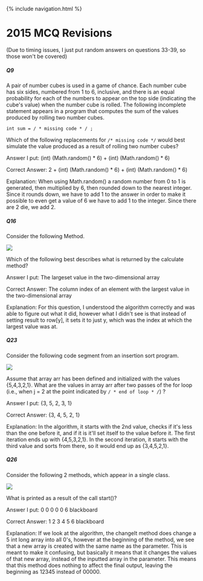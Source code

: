 {% include navigation.html %}

# 2015 MCQ Revisions
(Due to timing issues, I just put random answers on questions 33-39, so those won't be covered)

##### Q9
A pair of number cubes is used in a game of chance. Each number cube has six sides, numbered from 1 to 6, inclusive, and there is an equal probability for each of the numbers to appear on the top side (indicating the cube's value) when the number cube is rolled. The following incomplete statement appears in a program that computes the sum of the values produced by rolling two number cubes.

`int sum = / * missing code * / ;`

Which of the following replacements for `/* missing code */` would best simulate the value produced as a result of rolling two number cubes?

Answer I put: (int) (Math.random() * 6) + (int) (Math.random() * 6)

Correct Answer: 2 + (int) (Math.random() * 6) + (int) (Math.random() * 6)

Explanation: When using Math.random() a random number from 0 to 1 is generated, then multiplied by 6, then rounded down to the nearest integer. Since it rounds down, we have to add 1 to the answer in order to make it possible to even get a value of 6 we have to add 1 to the integer. Since there are 2 die, we add 2.


##### Q16
Consider the following Method.

![](https://assets.learnosity.com/organisations/537/media.academicmerit.com/1c66114d1c62420b323b901f83f53e11/original.jpg)

Which of the following best describes what is returned by the calculate method?

Answer I put: The largeset value in the two-dimensional array

Correct Answer: The column index of an element with the largest value in the two-dimensional array

Explanation: For this question, I understood the algorithm correctly and was able to figure out what it did, however what I didn't see is that instead of setting result to row[y], it sets it to just y, which was the index at which the largest value was at.


##### Q23
Consider the following code segment from an insertion sort program.

![](https://assets.learnosity.com/organisations/537/media.academicmerit.com/65c604f06409ab0b0641367b9142f98f/original.jpg)

Assume that array arr has been defined and initialized with the values {5,4,3,2,1}. What are the values in array arr after two passes of the for loop (i.e., when j = 2 at the point indicated by `/ * end of loop * /`) ?

Answer I put: {3, 5, 2, 3, 1}

Correct Answer: {3, 4, 5, 2, 1}

Explanation: In the algorithm, it starts with the 2nd value, checks if it's less than the one before it, and if it is it'll set itself to the value before it. The first iteration ends up with {4,5,3,2,1}. In the second iteration, it starts with the third value and sorts from there, so it would end up as {3,4,5,2,1}.


##### Q26
Consider the following 2 methods, which appear in a single class.

![](https://assets.learnosity.com/organisations/537/media.academicmerit.com/b95c26a3cc8f679129c850612502ca36/original.jpg)

What is printed as a result of the call start()?

Answer I put: 0 0 0 0 0 6 blackboard

Correct Answer: 1 2 3 4 5 6 blackboard

Explanation: If we look at the algorithm, the changeIt method does change a 5 int long array into all 0's, however at the beginning of the method, we see that a new array is created with the same name as the parameter. This is meant to make it confusing, but basically it means that it changes the values of that new array, instead of the inputted array in the parameter. This means that this method does nothing to affect the final output, leaving the beginning as 12345 instead of 00000.
